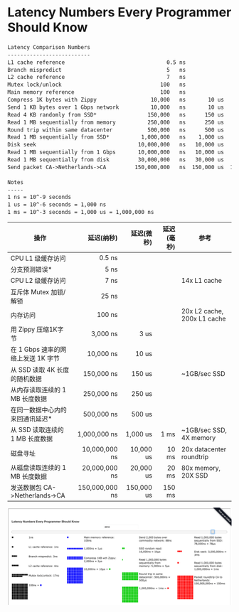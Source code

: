 # Latency Numbers Every Programmer Should Know

```txt
Latency Comparison Numbers
--------------------------
L1 cache reference                                0.5 ns
Branch mispredict                                 5   ns
L2 cache reference                                7   ns                      14x L1 cache
Mutex lock/unlock                               100   ns
Main memory reference                           100   ns                      20x L2 cache, 200x L1 cache
Compress 1K bytes with Zippy                 10,000   ns       10 us
Send 1 KB bytes over 1 Gbps network          10,000   ns       10 us
Read 4 KB randomly from SSD*                150,000   ns      150 us          ~1GB/sec SSD
Read 1 MB sequentially from memory          250,000   ns      250 us
Round trip within same datacenter           500,000   ns      500 us
Read 1 MB sequentially from SSD*          1,000,000   ns    1,000 us    1 ms  ~1GB/sec SSD, 4X memory
Disk seek                                10,000,000   ns   10,000 us   10 ms  20x datacenter roundtrip
Read 1 MB sequentially from 1 Gbps       10,000,000   ns   10,000 us   10 ms  40x memory, 10X SSD
Read 1 MB sequentially from disk         30,000,000   ns   30,000 us   30 ms 120x memory, 30X SSD
Send packet CA->Netherlands->CA         150,000,000   ns  150,000 us  150 ms

Notes
-----
1 ns = 10^-9 seconds
1 us = 10^-6 seconds = 1,000 ns
1 ms = 10^-3 seconds = 1,000 us = 1,000,000 ns
```


 操作 | 延迟(纳秒) | 延迟(微秒) | 延迟(毫秒) | 参考
 --- | ---: | ---: | ---: | ---
CPU L1 级缓存访问 | 0.5 ns | | |
分支预测错误* | 5 ns | | |
CPU L2 级缓存访问 | 7 ns | | | 14x L1 cache
互斥体 Mutex 加锁/解锁 | 25 ns | | |
内存访问 | 100 ns | | | 20x L2 cache, 200x L1 cache
用 Zippy 压缩1K字节 | 3,000 ns | 3 us | |
在 1 Gbps 速率的网络上发送 1K 字节 | 10,000 ns | 10 us | |
从 SSD 读取 4K 长度的随机数据 | 150,000 ns | 150 us | | ~1GB/sec SSD
从内存读取连续的 1 MB 长度数据 | 250,000 ns | 250 us | |
在同一数据中心内的来回通讯延迟* | 500,000 ns | 500 us | |
从 SSD 读取连续的 1 MB 长度数据 | 1,000,000 ns | 1,000 us | 1 ms | ~1GB/sec SSD, 4X memory
磁盘寻址 | 10,000,000 ns | 10,000 us | 10 ms | 20x datacenter roundtrip
从磁盘读取连续的 1 MB 长度数据 | 20,000,000 ns | 20,000 us | 20 ms | 80x memory, 20X SSD
发送数据包 CA->Netherlands->CA | 150,000,000 ns | 150,000 us | 150 ms |


![Latency Numbers](assets/images/latency-numbers-every-programmer-should-know-2018.png)